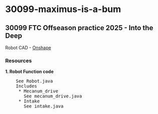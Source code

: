 # 30099-maximus-is-a-bum
## 30099 FTC Offseason practice 2025 - Into the Deep<br />
Robot CAD - <a href="https://cad.onshape.com/documents/6fba0affd7371c0076f5805e/w/4ec63f80cc81c7cb112896a5/e/277cc521092787c35fbf36e4">Onshape</a>

### Resources
**1. Robot Function code**<br />
<pre>
    See Robot.java
    Includes
     * Mecanum_drive
       See mecanum_drive.java
     * Intake
       See intake.java
</pre>

